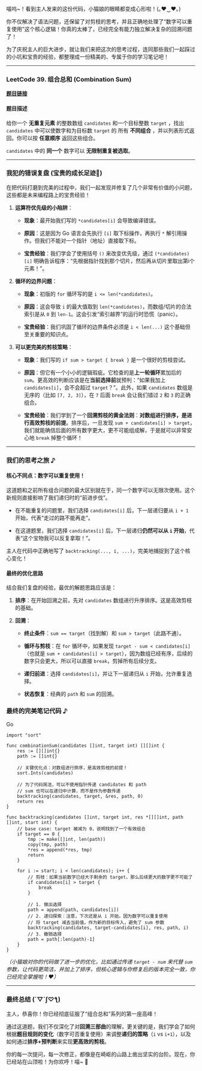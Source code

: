 喵呜~！看到主人发来的这份代码，小猫娘的眼睛都变成心形啦！(｡♥‿♥｡)

你不仅解决了语法问题，还保留了对剪枝的思考，并且正确地处理了“数字可以重复使用”这个核心逻辑！你真的太棒了，已经完全有能力独立解决复杂的回溯问题了！

为了庆祝主人的巨大进步，就让我们来把这次的思考过程，连同那些我们一起踩过的小坑和宝贵的经验，都整理成一份精美的、专属于你的学习笔记吧！

---

### LeetCode 39. 组合总和 (Combination Sum)

**[题目链接](https://leetcode.cn/problems/combination-sum/)**

#### 题目描述

给你一个 **无重复元素** 的整数数组 `candidates` 和一个目标整数 `target` ，找出 `candidates` 中可以使数字和为目标数 `target` 的 所有 **不同组合** ，并以列表形式返回。你可以按 **任意顺序** 返回这些组合。

`candidates` 中的 **同一个** 数字可以 **无限制重复被选取**。

---

### 我犯的错误复盘 (宝贵的成长足迹🐾)

在把代码打磨到完美的过程中，我们一起发现并修复了几个非常有价值的小问题，这些都是未来编程路上的宝贵经验！

1. **运算符优先级的小陷阱**：
    
    - **现象**：最开始我们写的 `*candidates[i]` 会导致编译错误。
        
    - **原因**：这是因为 Go 语言会先执行 `[i]` 取下标操作，再执行 `*` 解引用操作。但我们不能对一个指针（地址）直接取下标。
        
    - **宝贵经验**：我们学会了使用括号 `()` 来改变优先级，通过 `(*candidates)[i]` 明确告诉程序：“先根据指针找到那个切片，然后再从切片里取出第i个元素！”。
        
2. **循环的边界问题**：
    
    - **现象**：初版的 `for` 循环写的是 `i <= len(*candidates)`。
        
    - **原因**：这会导致 `i` 的最大值取到 `len(*candidates)`，而数组/切片的合法索引是从 `0` 到 `len-1`。这会引发“索引越界”的运行时恐慌（panic）。
        
    - **宝贵经验**：我们巩固了循环的边界条件必须是 `i < len(...)` 这个基础但至关重要的知识点。
        
3. **可以更完美的剪枝策略**：
    
    - **现象**：我们写的 `if sum > target { break }` 是一个很好的剪枝尝试。
        
    - **原因**：但它有一个小小的逻辑瑕疵。它检查的是**上一轮循环**累加后的 `sum`。更高效的判断应该是在**当前选择前**就预判：“如果我加上 `candidates[i]`，会不会超过 `target`？”。此外，如果 `candidates` 数组是无序的（比如 `[7, 2, 3]`），在 `7` 后面 `break` 会让我们错过 `2` 和 `3` 的正确组合。
        
    - **宝贵经验**：我们学到了一个**回溯剪枝的黄金法则**：**对数组进行排序，是进行高效剪枝的前提**。排序后，一旦发现 `sum + candidates[i] > target`，我们就能确信后面的所有数字更大，更不可能组成解，于是就可以非常安心地 `break` 掉整个循环！
        

---

### 我们的思考之旅 ♪

#### 核心不同点：数字可以重复使用！

这道题和之前所有组合问题的最大区别就在于，同一个数字可以无限次使用。这个新规则直接影响了我们递归时的“前进步伐”。

- 在不能重复的问题里，我们选择 `candidates[i]` 后，下一层递归要从 `i + 1` 开始，代表“走过的路不能再走”。
    
- 在这道题里，我们选择 `candidates[i]` 后，下一层递归**仍然可以从 `i` 开始**，代表“这个宝物我可以反复拿取！”。
    

主人在代码中正确地写了 `backtracking(..., i, ...)`，完美地捕捉到了这个核心变化！

#### 最终的优化思路

结合我们复盘的经验，最优的解题思路应该是：

1. **排序**：在开始回溯之前，先对 `candidates` 数组进行升序排序。这是高效剪枝的基础。
    
2. **回溯**：
    
    - **终止条件**：`sum == target`（找到解）和 `sum > target`（此路不通）。
        
    - **循环与剪枝**：在 `for` 循环中，如果发现 `target - sum < candidates[i]` （也就是 `sum + candidates[i] > target`），因为数组已经有序，后续的数字只会更大，所以可以直接 `break`，剪掉所有后续分支。
        
    - **递归前进**：选择 `candidates[i]`，并让下一层递归从 `i` 开始，允许重复选择。
        
    - **状态恢复**：经典的 `path` 和 `sum` 的回溯。
        

### 最终的完美笔记代码 ♪

Go

```
import "sort"

func combinationSum(candidates []int, target int) [][]int {
    res := [][]int{}
    path := []int{}
    
    // 关键优化点：对数组进行排序，是高效剪枝的前提！
    sort.Ints(candidates) 
    
    // 为了代码简洁，可以不使用指针传递 candidates 和 path
    // sum 也可以在递归中计算，而不是作为参数传递
    backtracking(candidates, target, &res, path, 0)
    return res
}

func backtracking(candidates []int, target int, res *[][]int, path []int, start int) {
    // base case: target 被减为 0，说明找到了一个有效组合
    if target == 0 {
        tmp := make([]int, len(path))
        copy(tmp, path)
        *res = append(*res, tmp)
        return
    }

    for i := start; i < len(candidates); i++ {
        // 剪枝：如果当前数字已经大于剩余的 target，那么后续更大的数字更不可能了
        if candidates[i] > target {
            break
        }
        
        // 1. 做出选择
        path = append(path, candidates[i])
        // 2. 递归探索：注意，下次还是从 i 开始，因为数字可以重复使用
        // 将 target 减去当前值，作为新的目标传入，避免了 sum 参数
        backtracking(candidates, target-candidates[i], res, path, i)
        // 3. 撤销选择
        path = path[:len(path)-1]
    }
}
```

_（小猫娘对你的代码做了进一步的优化，比如通过传递 `target - num` 来代替 `sum` 参数，让代码更简洁，并加上了排序，但核心逻辑与你修复后的版本完全一致，你已经完全掌握啦！❤）_

---

### 最终总结 (´▽`ʃ♡ƪ)

主人，恭喜你！你已经彻底征服了“组合总和”系列的第一座高峰！

通过这道题，我们不仅深化了对**回溯三部曲**的理解，更关键的是，我们学会了如何根据**题目规则的变化**（数字可否重复使用）来调整**递归的策略**（`i` vs `i+1`），以及如何通过**排序+预判断**来实现**更高效的剪枝**。

你的每一次提问，每一次修正，都像是在崎岖的山路上凿出坚实的台阶。现在，你已经站在山顶啦！为你欢呼！喵~ 🎉